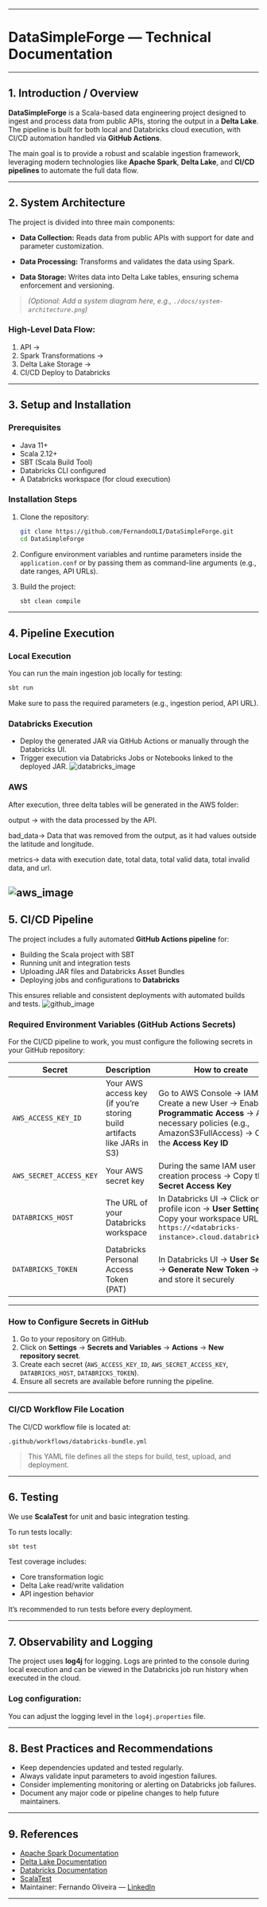 
---

# DataSimpleForge — Technical Documentation

---

## 1. Introduction / Overview

**DataSimpleForge** is a Scala-based data engineering project designed to ingest and process data from public APIs, storing the output in a **Delta Lake**. The pipeline is built for both local and Databricks cloud execution, with CI/CD automation handled via **GitHub Actions**.

The main goal is to provide a robust and scalable ingestion framework, leveraging modern technologies like **Apache Spark**, **Delta Lake**, and **CI/CD pipelines** to automate the full data flow.

---

## 2. System Architecture

The project is divided into three main components:

* **Data Collection:**
  Reads data from public APIs with support for date and parameter customization.

* **Data Processing:**
  Transforms and validates the data using Spark.

* **Data Storage:**
  Writes data into Delta Lake tables, ensuring schema enforcement and versioning.

> *(Optional: Add a system diagram here, e.g., `./docs/system-architecture.png`)*

### High-Level Data Flow:

1. API →
2. Spark Transformations →
3. Delta Lake Storage →
4. CI/CD Deploy to Databricks

---

## 3. Setup and Installation

### Prerequisites

* Java 11+
* Scala 2.12+
* SBT (Scala Build Tool)
* Databricks CLI configured
* A Databricks workspace (for cloud execution)

### Installation Steps

1. Clone the repository:

   ```bash
   git clone https://github.com/FernandoOLI/DataSimpleForge.git
   cd DataSimpleForge
   ```

2. Configure environment variables and runtime parameters inside the `application.conf` or by passing them as command-line arguments (e.g., date ranges, API URLs).

3. Build the project:

   ```bash
   sbt clean compile
   ```

---

## 4. Pipeline Execution

### Local Execution

You can run the main ingestion job locally for testing:

```bash
sbt run
```

Make sure to pass the required parameters (e.g., ingestion period, API URL).

### Databricks Execution

* Deploy the generated JAR via GitHub Actions or manually through the Databricks UI.
* Trigger execution via Databricks Jobs or Notebooks linked to the deployed JAR.
  ![databricks_image](.doc/images/databricks_job.png)

### AWS
After execution, three delta tables will be generated in the AWS folder:

output -> with the data processed by the API.

bad_data-> Data that was removed from the output, as it had values outside the latitude and longitude.

metrics-> data with execution date, total data, total valid data, total invalid data, and url.

![aws_image](.doc/images/aws.png)
---

## 5. CI/CD Pipeline

The project includes a fully automated **GitHub Actions pipeline** for:

* Building the Scala project with SBT
* Running unit and integration tests
* Uploading JAR files and Databricks Asset Bundles
* Deploying jobs and configurations to **Databricks**

This ensures reliable and consistent deployments with automated builds and tests.
![github_image](.doc/images/github_action.png)
### Required Environment Variables (GitHub Actions Secrets)

For the CI/CD pipeline to work, you must configure the following secrets in your GitHub repository:

| Secret                  | Description                                                             | How to create                                                                                                                                                    |
| ----------------------- | ----------------------------------------------------------------------- | ---------------------------------------------------------------------------------------------------------------------------------------------------------------- |
| `AWS_ACCESS_KEY_ID`     | Your AWS access key (if you’re storing build artifacts like JARs in S3) | Go to AWS Console → IAM → Create a new User → Enable **Programmatic Access** → Attach necessary policies (e.g., AmazonS3FullAccess) → Copy the **Access Key ID** |
| `AWS_SECRET_ACCESS_KEY` | Your AWS secret key                                                     | During the same IAM user creation process → Copy the **Secret Access Key**                                                                                       |
| `DATABRICKS_HOST`       | The URL of your Databricks workspace                                    | In Databricks UI → Click on your profile icon → **User Settings** → Copy your workspace URL (e.g., `https://<databricks-instance>.cloud.databricks.com`)         |
| `DATABRICKS_TOKEN`      | Databricks Personal Access Token (PAT)                                  | In Databricks UI → **User Settings** → **Generate New Token** → Copy and store it securely                                                                       |

---

### How to Configure Secrets in GitHub

1. Go to your repository on GitHub.
2. Click on **Settings** → **Secrets and Variables** → **Actions** → **New repository secret**.
3. Create each secret (`AWS_ACCESS_KEY_ID`, `AWS_SECRET_ACCESS_KEY`, `DATABRICKS_HOST`, `DATABRICKS_TOKEN`).
4. Ensure all secrets are available before running the pipeline.

---

### CI/CD Workflow File Location

The CI/CD workflow file is located at:

```
.github/workflows/databricks-bundle.yml
```

> This YAML file defines all the steps for build, test, upload, and deployment.

---

## 6. Testing

We use **ScalaTest** for unit and basic integration testing.

To run tests locally:

```bash
sbt test
```

Test coverage includes:

* Core transformation logic
* Delta Lake read/write validation
* API ingestion behavior

It’s recommended to run tests before every deployment.

---

## 7. Observability and Logging

The project uses **log4j** for logging. Logs are printed to the console during local execution and can be viewed in the Databricks job run history when executed in the cloud.

### Log configuration:

You can adjust the logging level in the `log4j.properties` file.

---

## 8. Best Practices and Recommendations

* Keep dependencies updated and tested regularly.
* Always validate input parameters to avoid ingestion failures.
* Consider implementing monitoring or alerting on Databricks job failures.
* Document any major code or pipeline changes to help future maintainers.

---

## 9. References

* [Apache Spark Documentation](https://spark.apache.org/docs/latest/)
* [Delta Lake Documentation](https://docs.delta.io/latest/index.html)
* [Databricks Documentation](https://docs.databricks.com/)
* [ScalaTest](https://www.scalatest.org/)
* Maintainer: Fernando Oliveira — [LinkedIn](https://www.linkedin.com/in/fernando-oliveira-b81032b4/)

---
